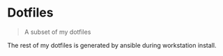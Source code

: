 # Dotfiles

> A subset of my dotfiles

The rest of my dotfiles is generated by ansible during workstation install.
